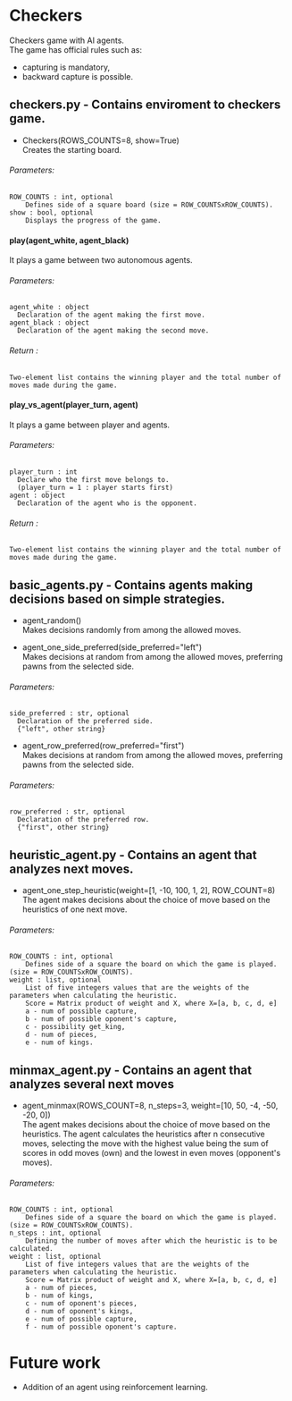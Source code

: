 # Checkers
Checkers game with AI agents.  
The game has official rules such as:
- capturing is mandatory,
- backward capture is possible.

## checkers.py - Contains enviroment to checkers game.   

  - Checkers(ROWS_COUNTS=8, show=True)  
  Creates the starting board.  
  ###### Parameters:  
    ROW_COUNTS : int, optional  
        Defines side of a square board (size = ROW_COUNTSxROW_COUNTS).  
    show : bool, optional  
        Displays the progress of the game.
  
  #### play(agent_white, agent_black)  
  It plays a game between two autonomous agents.  
  ###### Parameters:  
    agent_white : object  
      Declaration of the agent making the first move.  
    agent_black : object  
      Declaration of the agent making the second move.  
  ###### Return :   
    Two-element list contains the winning player and the total number of moves made during the game. 
   
  #### play_vs_agent(player_turn, agent)  
  It plays a game between player and agents.  
  ###### Parameters:  
    player_turn : int  
      Declare who the first move belongs to.
      (player_turn = 1 : player starts first)  
    agent : object  
      Declaration of the agent who is the opponent.  
  ###### Return :   
    Two-element list contains the winning player and the total number of moves made during the game. 
   
## basic_agents.py - Contains agents making decisions based on simple strategies.   
  - agent_random()  
  Makes decisions randomly from among the allowed moves.
  
  - agent_one_side_preferred(side_preferred="left")  
  Makes decisions at random from among the allowed moves, preferring pawns from the selected side.
  ###### Parameters:
    side_preferred : str, optional
      Declaration of the preferred side.
      {"left", other string}
      
  - agent_row_preferred(row_preferred="first")  
  Makes decisions at random from among the allowed moves, preferring pawns from the selected side.
  ###### Parameters:
    row_preferred : str, optional
      Declaration of the preferred row.
      {"first", other string}
      
## heuristic_agent.py - Contains an agent that analyzes next moves.  
  - agent_one_step_heuristic(weight=[1, -10, 100, 1, 2], ROW_COUNT=8)  
  The agent makes decisions about the choice of move based on the heuristics of one next move.  
  ###### Parameters:  
    ROW_COUNTS : int, optional  
        Defines side of a square the board on which the game is played. (size = ROW_COUNTSxROW_COUNTS).  
    weight : list, optional  
        List of five integers values that are the weights of the parameters when calculating the heuristic.  
        Score = Matrix product of weight and X, where X=[a, b, c, d, e]
        a - num of possible capture, 
        b - num of possible oponent's capture, 
        c - possibility get_king, 
        d - num of pieces, 
        e - num of kings.
  
## minmax_agent.py - Contains an agent that analyzes several next moves  
  - agent_minmax(ROWS_COUNT=8, n_steps=3, weight=[10, 50, -4, -50, -20, 0])  
  The agent makes decisions about the choice of move based on the heuristics. The agent calculates the heuristics after n consecutive moves, selecting the move with the highest value being the sum of scores in odd moves (own) and the lowest in even moves (opponent's moves).
  ###### Parameters:  
    ROW_COUNTS : int, optional  
        Defines side of a square the board on which the game is played. (size = ROW_COUNTSxROW_COUNTS). 
    n_steps : int, optional 
        Defining the number of moves after which the heuristic is to be calculated.
    weight : list, optional  
        List of five integers values that are the weights of the parameters when calculating the heuristic.  
        Score = Matrix product of weight and X, where X=[a, b, c, d, e]
        a - num of pieces, 
        b - num of kings, 
        c - num of oponent's pieces, 
        d - num of oponent's kings, 
        e - num of possible capture,   
        f - num of possible oponent's capture. 
        
 # Future work
 - Addition of an agent using reinforcement learning.
